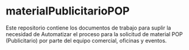 # materialPublicitarioPOP
Este repositorio contiene los documentos de trabajo para suplir la necesidad de Automatizar el proceso para la solicitud de material POP (Publicitario) por parte del equipo comercial, oficinas y eventos.
